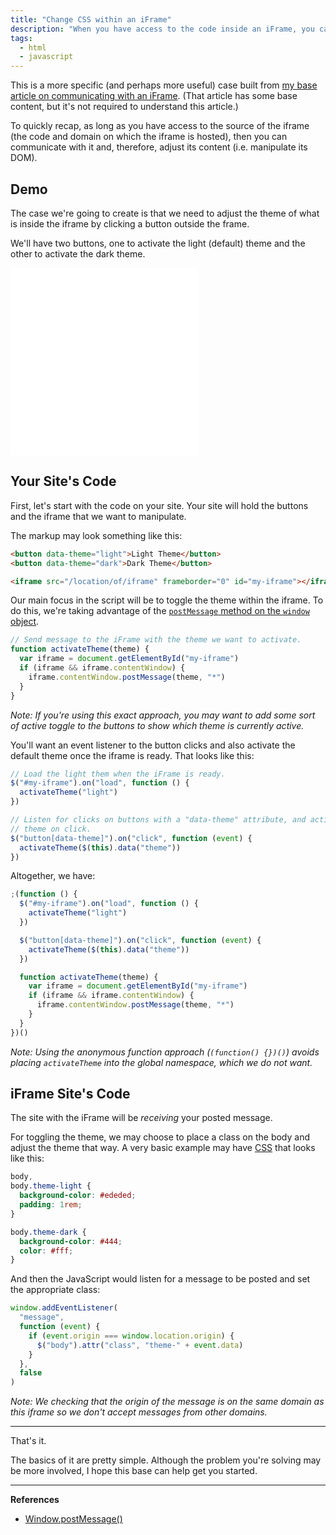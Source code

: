 ```yaml
---
title: "Change CSS within an iFrame"
description: "When you have access to the code inside an iFrame, you can manipulate its DOM that can lead to style changes."
tags:
  - html
  - javascript
---
```


This is a more specific (and perhaps more useful) case built from [my base article on communicating with an iFrame](/manipulate-iframe-content.html). (That article has some base content, but it's not required to understand this article.)

To quickly recap, as long as you have access to the source of the iframe (the code and domain on which the iframe is hosted), then you can communicate with it and, therefore, adjust its content (i.e. manipulate its DOM).

## Demo

The case we're going to create is that we need to adjust the theme of what is inside the iframe by clicking a button outside the frame.

We'll have two buttons, one to activate the light (default) theme and the other to activate the dark theme.

<iframe src="/blog/change-css-iframe/demo" frameborder="0" height="300" class="shadow-md"></iframe>

## Your Site's Code

First, let's start with the code on your site. Your site will hold the buttons and the iframe that we want to manipulate.

The markup may look something like this:

```html
<button data-theme="light">Light Theme</button>
<button data-theme="dark">Dark Theme</button>

<iframe src="/location/of/iframe" frameborder="0" id="my-iframe"></iframe>
```

Our main focus in the script will be to toggle the theme within the iframe. To do this, we're taking advantage of the [`postMessage` method on the `window` object](https://developer.mozilla.org/en-US/docs/Web/API/Window/postMessage).

```js
// Send message to the iFrame with the theme we want to activate.
function activateTheme(theme) {
  var iframe = document.getElementById("my-iframe")
  if (iframe && iframe.contentWindow) {
    iframe.contentWindow.postMessage(theme, "*")
  }
}
```

_Note: If you're using this exact approach, you may want to add some sort of active toggle to the buttons to show which theme is currently active._

You'll want an event listener to the button clicks and also activate the default theme once the iframe is ready. That looks like this:

```js
// Load the light them when the iFrame is ready.
$("#my-iframe").on("load", function () {
  activateTheme("light")
})

// Listen for clicks on buttons with a "data-theme" attribute, and activate that
// theme on click.
$("button[data-theme]").on("click", function (event) {
  activateTheme($(this).data("theme"))
})
```

Altogether, we have:

```js
;(function () {
  $("#my-iframe").on("load", function () {
    activateTheme("light")
  })

  $("button[data-theme]").on("click", function (event) {
    activateTheme($(this).data("theme"))
  })

  function activateTheme(theme) {
    var iframe = document.getElementById("my-iframe")
    if (iframe && iframe.contentWindow) {
      iframe.contentWindow.postMessage(theme, "*")
    }
  }
})()
```

_Note: Using the anonymous function approach (`(function() {})()`) avoids placing `activateTheme` into the global namespace, which we do not want._

## iFrame Site's Code

The site with the iFrame will be _receiving_ your posted message.

For toggling the theme, we may choose to place a class on the body and adjust the theme that way. A very basic example may have [CSS](/wtf-is-css) that looks like this:

```css
body,
body.theme-light {
  background-color: #ededed;
  padding: 1rem;
}

body.theme-dark {
  background-color: #444;
  color: #fff;
}
```

And then the JavaScript would listen for a message to be posted and set the appropriate class:

```js
window.addEventListener(
  "message",
  function (event) {
    if (event.origin === window.location.origin) {
      $("body").attr("class", "theme-" + event.data)
    }
  },
  false
)
```

_Note: We checking that the origin of the message is on the same domain as this iframe so we don't accept messages from other domains._

---

That's it.

The basics of it are pretty simple. Although the problem you're solving may be more involved, I hope this base can help get you started.

---

**References**

- [Window.postMessage()](https://developer.mozilla.org/en-US/docs/Web/API/Window/postMessage)
